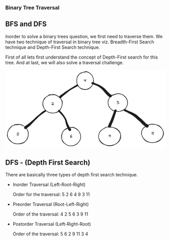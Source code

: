 
### Binary Tree Traversal

## BFS and DFS

Inorder to solve a binary trees question, we first need to traverse them. We have two technique of traversal in binary tree viz. Breadth-First Search technique and Depth-First Search technique.

First of all lets first understand the concept of Depth-First search for this tree. And at last, we will also solve a traversal challenge.

![binary tree](binarytree.png)

## DFS - (Depth First Search)

There are basically three types of depth first search technique. 

- Inorder Traversal (Left-Root-Right)
  
  Order for the traversal: 5 2 6 4 9 3 11 

- Preorder Traversal (Root-Left-Right)
  
  Order of the traversal: 4 2 5 6 3 9 11

- Postorder Traversal (Left-Right-Root)
  
  Order of the traversal: 5 6  2 9 11 3 4 